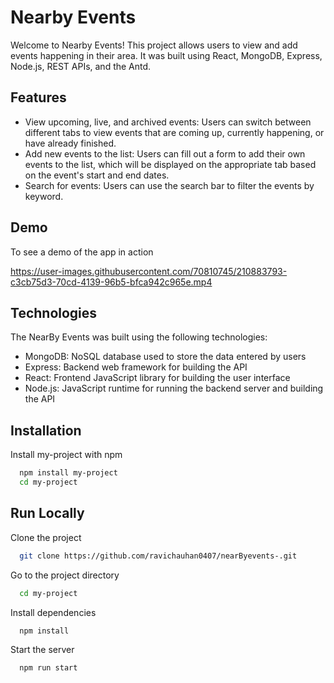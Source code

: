 
# Nearby Events

Welcome to Nearby Events! This project allows users to view and add events happening in their area. It was built using React, MongoDB, Express, Node.js, REST APIs, and the Antd.


## Features

- View upcoming, live, and archived events: Users can switch between different tabs to view events that are coming up, currently happening, or have already finished.
- Add new events to the list: Users can fill out a form to add their own events to the list, which will be displayed on the appropriate tab based on the event's start and end dates.
- Search for events: Users can use the search bar to filter the events by keyword.





## Demo

To see a demo of the app in action


https://user-images.githubusercontent.com/70810745/210883793-c3cb75d3-70cd-4139-96b5-bfca942c965e.mp4

## Technologies
The NearBy Events was built using the following technologies:

- MongoDB: NoSQL database used to store the data entered by users
- Express: Backend web framework for building the API
- React: Frontend JavaScript library for building the user interface
- Node.js: JavaScript runtime for running the backend server and building the API


## Installation

Install my-project with npm

```bash
  npm install my-project
  cd my-project
```
    
## Run Locally

Clone the project

```bash
  git clone https://github.com/ravichauhan0407/nearByevents-.git
```

Go to the project directory

```bash
  cd my-project
```

Install dependencies

```bash
  npm install
```

Start the server

```bash
  npm run start
```


